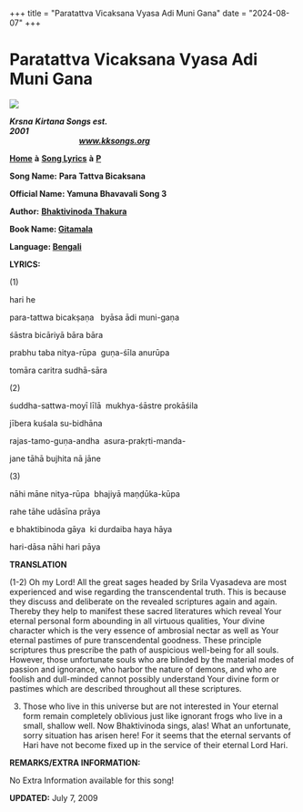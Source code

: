 +++
title = "Paratattva Vicaksana Vyasa Adi Muni Gana"
date = "2024-08-07"
+++

# Paratattva Vicaksana Vyasa Adi Muni Gana
**[![](http://kksongs.org/image_files/image002.jpg)](http://kksongs.org/)**

**_Krsna_** **_Kirtana Songs est. 2001_**                                                                                                                                                      **_www.kksongs.org_**

**[Home](http://kksongs.org/)** **à** **[Song Lyrics](http://kksongs.org/lyrics.html)** **à** **[P](http://kksongs.org/songs/song_p.html)**

**Song Name:** **Para** **Tattva Bicaksana**

**Official Name: Yamuna Bhavavali Song 3**

**Author:** [**Bhaktivinoda** **Thakura**](http://kksongs.org/authors/list/bhaktivinoda.html)

**Book Name: [Gitamala](http://kksongs.org/authors/gitamala.html)**

**Language: [Bengali](http://kksongs.org/language/list/bengali.html)**

**LYRICS:**

(1)

hari he

para-tattwa bicakṣaṇa   byāsa ādi muni-gaṇa

śāstra bicāriyā bāra bāra

prabhu taba nitya-rūpa  guṇa-śīla anurūpa

tomāra caritra sudhā-sāra

(2)

śuddha-sattwa-moyī līlā  mukhya-śāstre prokāśila

jībera kuśala su-bidhāna

rajas-tamo-guṇa-andha  asura\-prakṛti-manda\-

jane tāhā bujhita nā jāne

(3)

nāhi māne nitya-rūpa  bhajiyā maṇḍūka-kūpa

rahe tāhe udāsīna prāya

e bhaktibinoda gāya  ki durdaiba haya hāya

hari-dāsa nāhi hari pāya

**TRANSLATION**

(1-2) Oh my Lord! All the great sages headed by Srila Vyasadeva are most experienced and wise regarding the transcendental truth. This is because they discuss and deliberate on the revealed scriptures again and again. Thereby they help to manifest these sacred literatures which reveal Your eternal personal form abounding in all virtuous qualities, Your divine character which is the very essence of ambrosial nectar as well as Your eternal pastimes of pure transcendental goodness. These principle scriptures thus prescribe the path of auspicious well-being for all souls. However, those unfortunate souls who are blinded by the material modes of passion and ignorance, who harbor the nature of demons, and who are foolish and dull-minded cannot possibly understand Your divine form or pastimes which are described throughout all these scriptures.

3) Those who live in this universe but are not interested in Your eternal form remain completely oblivious just like ignorant frogs who live in a small, shallow well. Now Bhaktivinoda sings, alas! What an unfortunate, sorry situation has arisen here! For it seems that the eternal servants of Hari have not become fixed up in the service of their eternal Lord Hari.

**REMARKS/EXTRA INFORMATION:**

No Extra Information available for this song!

**UPDATED:** July 7, 2009
